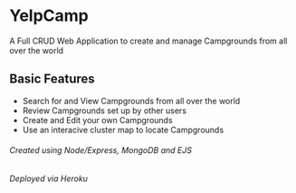# YelpCamp
A Full CRUD Web Application to create and manage Campgrounds from all over the world

## Basic Features
- Search for and View Campgrounds from all over the world
- Review Campgrounds set up by other users
- Create and Edit your own Campgrounds
- Use an interacive cluster map to locate Campgrounds

###### Created using Node/Express, MongoDB and EJS
###### Deployed via Heroku

